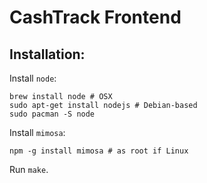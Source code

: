 CashTrack Frontend
=========================

## Installation:

Install `node`:

```
brew install node # OSX
sudo apt-get install nodejs # Debian-based
sudo pacman -S node
```

Install `mimosa`:

```
npm -g install mimosa # as root if Linux
```

Run `make`.
